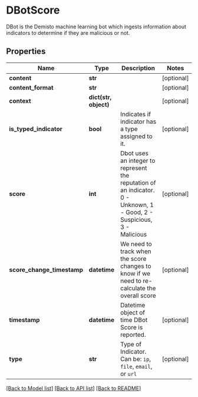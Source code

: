 # DBotScore
DBot is the Demisto machine learning bot which ingests information about indicators to determine if they are malicious or not.

## Properties
Name | Type | Description | Notes
------------ | ------------- | ------------- | -------------
**content** | **str** |  | [optional] 
**content_format** | **str** |  | [optional] 
**context** | **dict(str, object)** |  | [optional] 
**is_typed_indicator** | **bool** | Indicates if indicator has a type assigned to it. | [optional] 
**score** | **int** | Dbot uses an integer to represent the reputation of an indicator. 0 - Unknown, 1 - Good, 2 - Suspicious, 3 - Malicious | [optional] 
**score_change_timestamp** | **datetime** | We need to track when the score changes to know if we need to re-calculate the overall score | [optional] 
**timestamp** | **datetime** | Datetime object of time DBot Score is reported. | [optional] 
**type** | **str** | Type of Indicator. Can be: `ip`, `file`, `email`, or `url` | [optional] 

[[Back to Model list]](../README.md#documentation-for-models) [[Back to API list]](../README.md#documentation-for-api-endpoints) [[Back to README]](../README.md)


